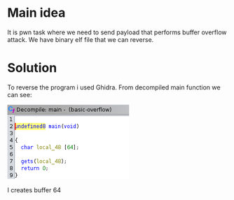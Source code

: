 # Main idea

It is pwn task where we need to send payload that performs buffer overflow attack. We have binary elf file that we can reverse.
# Solution

To reverse the program i used Ghidra.
From decompiled main function we can see:

![](../../attachments/Pasted%20image%2020240115141509.png)

I creates buffer 64
